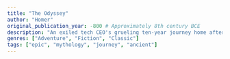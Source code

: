 ```yaml
---
title: "The Odyssey"
author: "Homer"
original_publication_year: -800 # Approximately 8th century BCE
description: "An exiled tech CEO's grueling ten-year journey home after a hostile takeover, facing rivals, temptations, and the challenge of reconnecting with a family who thought he was gone forever."
genres: ["Adventure", "Fiction", "Classic"]
tags: ["epic", "mythology", "journey", "ancient"]
---
```

